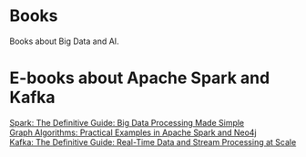 # Books
Books about Big Data and AI.

# E-books about Apache Spark and Kafka
[Spark: The Definitive Guide: Big Data Processing Made Simple](https://amzn.to/4k6TNzr)<BR>
[Graph Algorithms: Practical Examples in Apache Spark and Neo4j](https://amzn.to/4i2v91e)<BR>
[Kafka: The Definitive Guide: Real-Time Data and Stream Processing at Scale](https://amzn.to/3QnwhAG)<BR>

